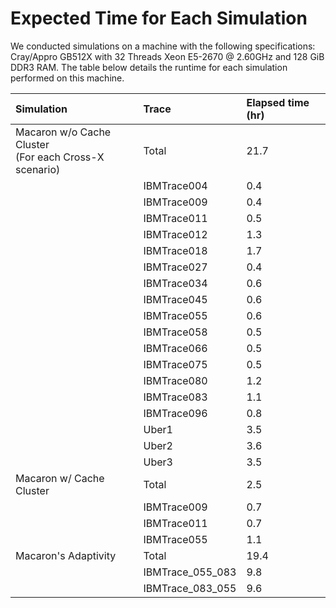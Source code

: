 # Expected Time for Each Simulation

We conducted simulations on a machine with the following specifications: Cray/Appro GB512X with 32 Threads Xeon E5-2670 @ 2.60GHz and 128 GiB DDR3 RAM.
The table below details the runtime for each simulation performed on this machine.

| Simulation                                                | Trace             | Elapsed time (hr) |
| :-------------------------                                |:------------------|:------------------|
| Macaron w/o Cache Cluster <br>(For each Cross-X scenario) |Total              | 21.7              |
|                                                           |IBMTrace004        | 0.4               |
|                                                           |IBMTrace009        | 0.4               |
|                                                           |IBMTrace011        | 0.5               |
|                                                           |IBMTrace012        | 1.3               |
|                                                           |IBMTrace018        | 1.7               |
|                                                           |IBMTrace027        | 0.4               |
|                                                           |IBMTrace034        | 0.6               |
|                                                           |IBMTrace045        | 0.6               |
|                                                           |IBMTrace055        | 0.6               |
|                                                           |IBMTrace058        | 0.5               |
|                                                           |IBMTrace066        | 0.5               |
|                                                           |IBMTrace075        | 0.5               |
|                                                           |IBMTrace080        | 1.2               |
|                                                           |IBMTrace083        | 1.1               |
|                                                           |IBMTrace096        | 0.8               |
|                                                           |Uber1              | 3.5               |
|                                                           |Uber2              | 3.6               |
|                                                           |Uber3              | 3.5               |
| Macaron w/ Cache Cluster                                  |Total              | 2.5               |
|                                                           |IBMTrace009        | 0.7               |
|                                                           |IBMTrace011        | 0.7               |
|                                                           |IBMTrace055        | 1.1               |
| Macaron's Adaptivity                                      |Total              | 19.4              |
|                                                           |IBMTrace_055_083   | 9.8               |
|                                                           |IBMTrace_083_055   | 9.6               |
